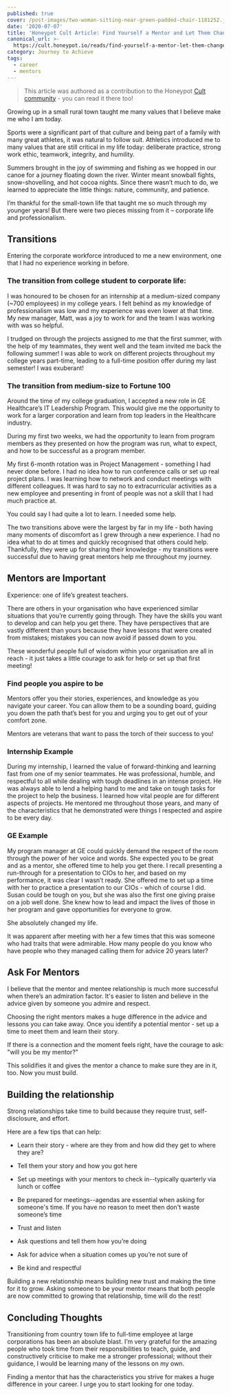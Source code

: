 ```yaml
---
published: true
cover: /post-images/two-woman-sitting-near-green-padded-chair-1181252.jpg
date: '2020-07-07'
title: 'Honeypot Cult Article: Find Yourself a Mentor and Let Them Change Your Life'
canonical_url: >-
  https://cult.honeypot.io/reads/find-yourself-a-mentor-let-them-change-your-life
category: Journey to Achieve
tags:
  - career
  - mentors
---
```

> This article was authored as a contribution to the Honeypot [Cult community](https://cult.honeypot.io/reads/find-yourself-a-mentor-let-them-change-your-life) - you can read it there too!

Growing up in a small rural town taught me many values that I believe make me who I am today.

Sports were a significant part of that culture and being part of a family with many great athletes, it was natural to follow suit. Athletics introduced me to many values that are still critical in my life today: deliberate practice, strong work ethic, teamwork, integrity, and humility.

Summers brought in the joy of swimming and fishing as we hopped in our canoe for a journey floating down the river. Winter meant snowball fights, snow-shovelling, and hot cocoa nights. Since there wasn’t much to do, we learned to appreciate the little things: nature, community, and patience.

I’m thankful for the small-town life that taught me so much through my younger years! But there were two pieces missing from it – corporate life and professionalism.

## Transitions 
Entering the corporate workforce introduced to me a new environment, one that I had no experience working in before. 

### The transition from college student to corporate life:

I was honoured to be chosen for an internship at a medium-sized company (~700 employees) in my college years. I felt behind as my knowledge of professionalism was low and my experience was even lower at that time. My new manager, Matt, was a joy to work for and the team I was working with was so helpful. 

I trudged on through the projects assigned to me that the first summer, with the help of my teammates, they went well and the team invited me back the following summer! I was able to work on different projects throughout my college years part-time, leading to a full-time position offer during my last semester! I was exuberant!

### The transition from medium-size to Fortune 100

Around the time of my college graduation, I accepted a new role in GE Healthcare’s IT Leadership Program. This would give me the opportunity to work for a larger corporation and learn from top leaders in the Healthcare industry. 

During my first two weeks, we had the opportunity to learn from program members as they presented on how the program was run, what to expect, and how to be successful as a program member.

My first 6-month rotation was in Project Management - something I had never done before. I had no idea how to run conference calls or set up real project plans. I was learning how to network and conduct meetings with different colleagues. It was hard to say no to extracurricular activities as a new employee and presenting in front of people was not a skill that I had much practice at.

You could say I had quite a lot to learn. I needed some help.

The two transitions above were the largest by far in my life - both having many moments of discomfort as I grew through a new experience. I had no idea what to do at times and quickly recognised that others could help. Thankfully, they were up for sharing their knowledge - my transitions were successful due to having great mentors help me throughout my journey.

## Mentors are Important

Experience: one of life’s greatest teachers. 

There are others in your organisation who have experienced similar situations that you’re currently going through. They have the skills you want to develop and can help you get there. They have perspectives that are vastly different than yours because they have lessons that were created from mistakes; mistakes you can now avoid if passed down to you.

These wonderful people full of wisdom within your organisation are all in reach - it just takes a little courage to ask for help or set up that first meeting!

### Find people you aspire to be

Mentors offer you their stories, experiences, and knowledge as you navigate your career. You can allow them to be a sounding board, guiding you down the path that’s best for you and urging you to get out of your comfort zone. 

Mentors are veterans that want to pass the torch of their success to you!

### Internship Example

During my internship, I learned the value of forward-thinking and learning fast from one of my senior teammates. He was professional, humble, and respectful to all while dealing with tough deadlines in an intense project. He was always able to lend a helping hand to me and take on tough tasks for the project to help the business. I learned how vital people are for different aspects of projects. He mentored me throughout those years, and many of the characteristics that he demonstrated were things I respected and aspire to be every day.

### GE Example

My program manager at GE could quickly demand the respect of the room through the power of her voice and words. She expected you to be great and as a mentor, she offered time to help you get there. I recall presenting a run-through for a presentation to CIOs to her, and based on my performance, it was clear I wasn’t ready. She offered me to set up a time with her to practice a presentation to our CIOs - which of course I did. Susan could be tough on you, but she was also the first one giving praise on a job well done. She knew how to lead and impact the lives of those in her program and gave opportunities for everyone to grow. 

She absolutely changed my life. 

It was apparent after meeting with her a few times that this was someone who had traits that were admirable. How many people do you know who have people who they managed calling them for advice 20 years later? 

## Ask For Mentors

I believe that the mentor and mentee relationship is much more successful when there’s an admiration factor. It's easier to listen and believe in the advice given by someone you admire and respect.

Choosing the right mentors makes a huge difference in the advice and lessons you can take away. Once you identify a potential mentor - set up a time to meet them and learn their story. 

If there is a connection and the moment feels right, have the courage to ask: "will you be my mentor?" 

This solidifies it and gives the mentor a chance to make sure they are in it, too. Now you must build.

## Building the relationship

Strong relationships take time to build because they require trust, self-disclosure, and effort. 

Here are a few tips that can help:

- Learn their story - where are they from and how did they get to where they are?

- Tell them your story and how you got here

- Set up meetings with your mentors to check in--typically quarterly via lunch or coffee

- Be prepared for meetings--agendas are essential when asking for someone's time. If you have no reason to meet then don't waste someone’s time 

- Trust and listen

- Ask questions and tell them how you’re doing

- Ask for advice when a situation comes up you’re not sure of

- Be kind and respectful

Building a new relationship means building new trust and making the time for it to grow. Asking someone to be your mentor means that both people are now committed to growing that relationship, time will do the rest!

## Concluding Thoughts

Transitioning from country town life to full-time employee at large corporations has been an absolute blast. I’m very grateful for the amazing people who took time from their responsibilities to teach, guide, and constructively criticise to make me a stronger professional; without their guidance, I would be learning many of the lessons on my own.

Finding a mentor that has the characteristics you strive for makes a huge difference in your career. I urge you to start looking for one today.

